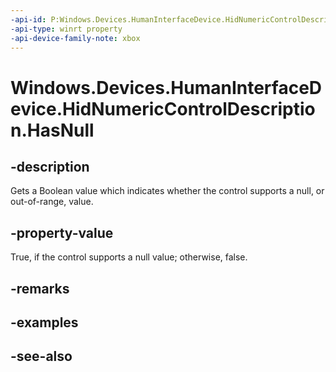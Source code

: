 ```yaml
---
-api-id: P:Windows.Devices.HumanInterfaceDevice.HidNumericControlDescription.HasNull
-api-type: winrt property
-api-device-family-note: xbox
---
```


<!-- Property syntax
public bool HasNull { get; }
-->

# Windows.Devices.HumanInterfaceDevice.HidNumericControlDescription.HasNull

## -description

Gets a Boolean value which indicates whether the control supports a null, or out-of-range, value.

## -property-value

True, if the control supports a null value; otherwise, false.

## -remarks

## -examples

## -see-also
